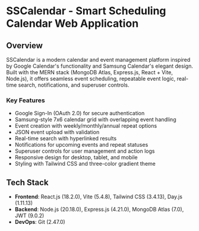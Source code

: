# SSCalendar - Smart Scheduling Calendar Web Application

## Overview
SSCalendar is a modern calendar and event management platform inspired by Google Calendar's functionality and Samsung Calendar's elegant design. Built with the MERN stack (MongoDB Atlas, Express.js, React + Vite, Node.js), it offers seamless event scheduling, repeatable event logic, real-time search, notifications, and superuser controls.

### Key Features
- Google Sign-In (OAuth 2.0) for secure authentication
- Samsung-style 7x6 calendar grid with overlapping event handling
- Event creation with weekly/monthly/annual repeat options
- JSON event upload with validation
- Real-time search with hyperlinked results
- Notifications for upcoming events and repeat statuses
- Superuser controls for user management and action logs
- Responsive design for desktop, tablet, and mobile
- Styling with Tailwind CSS and three-color gradient theme

## Tech Stack
- **Frontend**: React.js (18.2.0), Vite (5.4.8), Tailwind CSS (3.4.13), Day.js (1.11.13)
- **Backend**: Node.js (20.18.0), Express.js (4.21.0), MongoDB Atlas (7.0), JWT (9.0.2)
- **DevOps**: Git (2.47.0)

